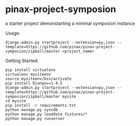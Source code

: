 pinax-project-symposion
=====================

a starter project demonstarting a minimal symposion instance


Usage:

    django-admin.py startproject --extension=py,json --template=https://github.com/pinax/pinax-project-symposion/zipball/master <project_name>

Getting Started:

    pip install virtualenv
    virtualenv mysiteenv
    source mysiteenv/bin/activate
    pip install Django==1.4.5
    django-admin.py startproject --extension=py,json --template=https://github.com/pinax/pinax-project-symposion/zipball/master mysite
    cd mysite
    pip install -r requirements.txt
    python manage.py syncdb
    python manage.py loaddata fixtures/*
    python manage.py runserver

